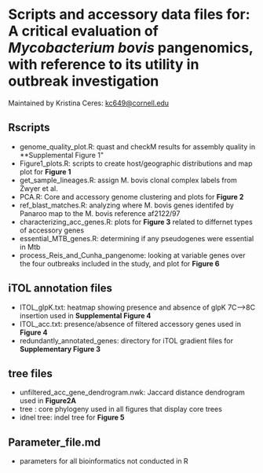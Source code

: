# Scripts and accessory data files for: A critical evaluation of *Mycobacterium bovis* pangenomics, with reference to its utility in outbreak investigation
Maintained by Kristina Ceres: kc649@cornell.edu

## Rscripts
* genome_quality_plot.R: quast and checkM results for assembly quality in **Supplemental Figure 1"
* Figure1_plots.R: scripts to create host/geographic distributions and map plot for **Figure 1**
* get_sample_lineages.R: assign M. bovis clonal complex labels from Zwyer et al. 
* PCA.R: Core and accessory genome clustering and plots for **Figure 2**
* ref_blast_matches.R: analyzing where M. bovis genes identifed by Panaroo map to the M. bovis reference af2122/97
* characterizing_acc_genes.R: plots for **Figure 3** related to differnet types of accessory genes
* essential_MTB_genes.R: determining if any pseudogenes were essential in Mtb
* process_Reis_and_Cunha_pangenome: looking at variable genes over the four outbreaks included in the study, and plot for **Figure 6**

## iTOL annotation files
* ITOL_glpK.txt: heatmap showing presence and absence of glpK 7C-->8C insertion used in **Supplemental Figure 4**
* ITOL_acc.txt: presence/absence of filtered accessory genes used in **Figure 4**
* redundantly_annotated_genes: directory for iTOL gradient files for **Supplementary Figure 3**

## tree files
* unfiltered_acc_gene_dendrogram.nwk: Jaccard distance dendrogram used in **Figure2A**
* tree : core phylogeny used in all figures that display core trees
* idnel tree: indel tree for **Figure 5** 

## Parameter_file.md
* parameters for all bioinformatics not conducted in R




